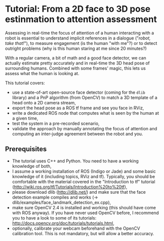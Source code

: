 
Tutorial: From a 2D face to 3D pose estinmation to attention assessment
=======================================================================

Assessing in real-time the focus of attention of a human interacting with a
robot is essential to understand implicit references in a dialogue ("*robot, take
that!*"), to measure engagement (is the human "with me"?) or to detect outright
problems (why is this human staring at me since 20 minutes?)

With a regular camera, a bit of math and a good face detector, we can actually
estimate pretty accurately and in real-time the 3D head pose of surrounding
humans. Combined with some frames' magic, this lets us assess what the human is
looking at.

This tutorial covers:

- use a state-of-art open-source face detector (coming for the `dlib` library) and
  a PnP algorithm (from OpenCV) to match a 3D template of a head onto a 2D
  camera stream,
- export the head pose as a ROS tf frame and see you face in RViz,
- write a dedicated ROS node that computes what is seen by the human at a given
  time,
- test the system in a pre-recorded scenario,
- validate the approach by manually annotating the
  focus of attention and computing an inter-judge agreement between the robot
  and you.

Prerequisites
-------------

- The tutorial uses C++ and Python. You need to have a working knowledge of
  both,
- I assume a working installation of ROS (Indigo or Jade) and some basic
  knowledge of it (including topics, RViz and tf). Typically, you should be
  comfortable with the material covered in the "Introduction to tf" tutorial
  (http://wiki.ros.org/tf/Tutorials/Introduction%20to%20tf),
- please download dlib (http://dlib.net/) and make sure that the face detection
  example compiles and works (-> dlib/examples/face_landmark_detection_ex.cpp),
- make sure OpenCV 2.4 is installed and working (this should have come with ROS
  anyway). If you have never used OpenCV before, I recommend you to have a look
  to some of its tutorials: http://docs.opencv.org/doc/tutorials/tutorials.html,
- optionally, calibrate your webcam beforehand with the OpenCV calibration tool.
  This is not mandatory, but will allow a better accuracy.





